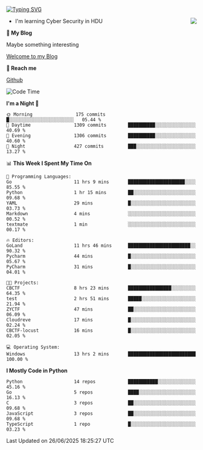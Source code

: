 [![Typing SVG](https://readme-typing-svg.herokuapp.com?font=Fira+Code&pause=1000&random=false&width=450&height=60&lines=Hello+%F0%9F%91%8B%F0%9F%8F%BB;I'm+JBNRZ)](https://git.io/typing-svg)

<a href="#">
  <img align="right" src="https://github-readme-stats.vercel.app/api?username=JBNRZ&show_icons=true&bg_color=15,f2f7fd,E0EAFC" />
</a>

- I'm learning Cyber Security in HDU

 **🌱 My Blog**

Maybe something interesting

[Welcome to my Blog](https://jbnrz.com.cn/)

 **💬 Reach me** 

[Github](https://github.com/JBNRZ)


<!--START_SECTION:waka-->
![Code Time](http://img.shields.io/badge/Code%20Time-1%2C292%20hrs%2032%20mins-blue)

**I'm a Night 🦉** 

```text
🌞 Morning                175 commits         █░░░░░░░░░░░░░░░░░░░░░░░░   05.44 % 
🌆 Daytime                1309 commits        ██████████░░░░░░░░░░░░░░░   40.69 % 
🌃 Evening                1306 commits        ██████████░░░░░░░░░░░░░░░   40.60 % 
🌙 Night                  427 commits         ███░░░░░░░░░░░░░░░░░░░░░░   13.27 % 
```


📊 **This Week I Spent My Time On** 

```text
💬 Programming Languages: 
Go                       11 hrs 9 mins       █████████████████████░░░░   85.55 % 
Python                   1 hr 15 mins        ██░░░░░░░░░░░░░░░░░░░░░░░   09.68 % 
YAML                     29 mins             █░░░░░░░░░░░░░░░░░░░░░░░░   03.73 % 
Markdown                 4 mins              ░░░░░░░░░░░░░░░░░░░░░░░░░   00.52 % 
textmate                 1 min               ░░░░░░░░░░░░░░░░░░░░░░░░░   00.17 % 

🔥 Editors: 
GoLand                   11 hrs 46 mins      ███████████████████████░░   90.32 % 
Pycharm                  44 mins             █░░░░░░░░░░░░░░░░░░░░░░░░   05.67 % 
PyCharm                  31 mins             █░░░░░░░░░░░░░░░░░░░░░░░░   04.01 % 

🐱‍💻 Projects: 
CBCTF                    8 hrs 23 mins       ████████████████░░░░░░░░░   64.35 % 
test                     2 hrs 51 mins       █████░░░░░░░░░░░░░░░░░░░░   21.94 % 
ZYCTF                    47 mins             ██░░░░░░░░░░░░░░░░░░░░░░░   06.09 % 
Cloudreve                17 mins             █░░░░░░░░░░░░░░░░░░░░░░░░   02.24 % 
CBCTF-locust             16 mins             █░░░░░░░░░░░░░░░░░░░░░░░░   02.05 % 

💻 Operating System: 
Windows                  13 hrs 2 mins       █████████████████████████   100.00 % 
```

**I Mostly Code in Python** 

```text
Python                   14 repos            ███████████░░░░░░░░░░░░░░   45.16 % 
Go                       5 repos             ████░░░░░░░░░░░░░░░░░░░░░   16.13 % 
C                        3 repos             ██░░░░░░░░░░░░░░░░░░░░░░░   09.68 % 
JavaScript               3 repos             ██░░░░░░░░░░░░░░░░░░░░░░░   09.68 % 
TypeScript               1 repo              █░░░░░░░░░░░░░░░░░░░░░░░░   03.23 % 
```




 Last Updated on 26/06/2025 18:25:27 UTC
<!--END_SECTION:waka-->
